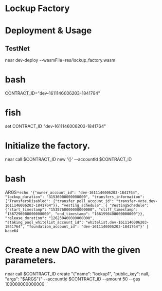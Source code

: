 # Lockup Factory

# Deployment & Usage

## TestNet

near dev-deploy --wasmFile=res/lockup_factory.wasm

# bash
CONTRACT_ID="dev-1611146006203-1841764"
# fish
set CONTRACT_ID "dev-1611146006203-1841764"

# Initialize the factory.
near call $CONTRACT_ID new '{}' --accountId $CONTRACT_ID 

# bash
ARGS=`echo '{"owner_account_id": "dev-1611146006203-1841764", "lockup_duration": "31536000000000000", "transfers_information": {"TransfersDisabled": {"transfer_poll_account_id": "transfer-vote.dev-1611146006203-1841764"}}, "vesting_schedule": { "VestingSchedule": {"start_timestamp": "1535760000000000000", "cliff_timestamp": "1567296000000000000", "end_timestamp": "1661990400000000000"}}, "release_duration": "126230400000000000", "staking_pool_whitelist_account_id": "whitelist.dev-1611146006203-1841764", "foundation_account_id": "dev-1611146006203-1841764"}' | base64`

# Create a new DAO with the given parameters.
near call $CONTRACT_ID create "{\"name\": \"lockup1\", \"public_key\": null, \"args\": \"$ARGS\"}"  --accountId $CONTRACT_ID --amount 50 --gas 100000000000000

